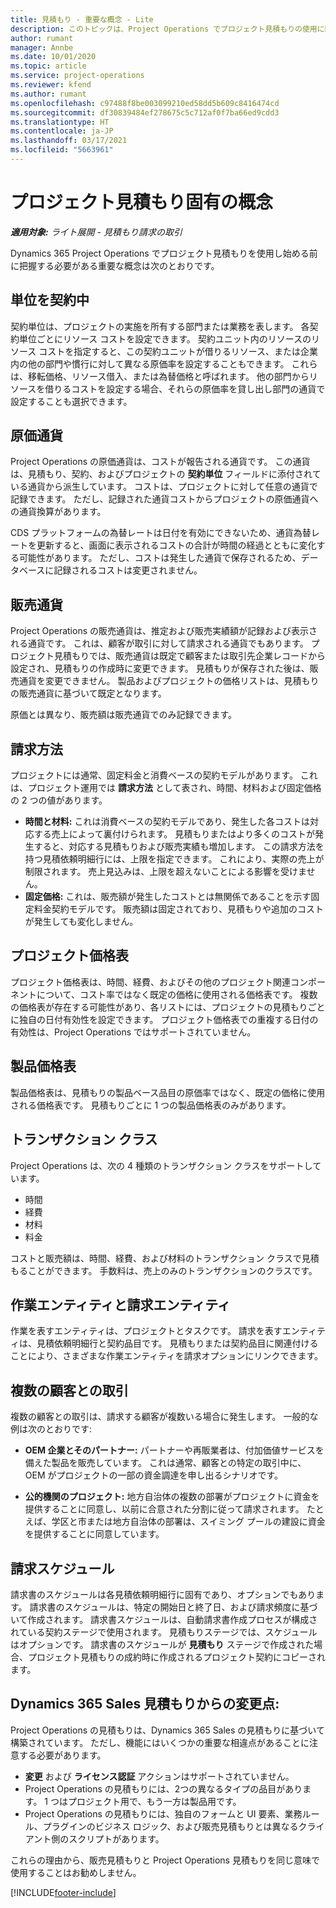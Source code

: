 ```yaml
---
title: 見積もり - 重要な概念 - Lite
description: このトピックは、Project Operations でプロジェクト見積もりの使用に関する情報を提供します。
author: rumant
manager: Annbe
ms.date: 10/01/2020
ms.topic: article
ms.service: project-operations
ms.reviewer: kfend
ms.author: rumant
ms.openlocfilehash: c97488f8be003099210ed58dd5b609c8416474cd
ms.sourcegitcommit: df30839484ef278675c5c712af0f7ba66ed9cdd3
ms.translationtype: HT
ms.contentlocale: ja-JP
ms.lasthandoff: 03/17/2021
ms.locfileid: "5663961"
---
```

# <a name="concepts-unique-to-project-quotes"></a>プロジェクト見積もり固有の概念

_**適用対象:** ライト展開 - 見積もり請求の取引_


Dynamics 365 Project Operations でプロジェクト見積もりを使用し始める前に把握する必要がある重要な概念は次のとおりです。

## <a name="contracting-unit"></a>単位を契約中

契約単位は、プロジェクトの実施を所有する部門または業務を表します。 各契約単位ごとにリソース コストを設定できます。 契約ユニット内のリソースのリソース コストを指定すると、この契約ユニットが借りるリソース、または企業内の他の部門や慣行に対して異なる原価率を設定することもできます。 これらは、移転価格、リソース借入、または為替価格と呼ばれます。 他の部門からリソースを借りるコストを設定する場合、それらの原価率を貸し出し部門の通貨で設定することも選択できます。

## <a name="cost-currency"></a>原価通貨

Project Operations の原価通貨は、コストが報告される通貨です。 この通貨は、見積もり、契約、およびプロジェクトの **契約単位** フィールドに添付されている通貨から派生しています。 コストは、プロジェクトに対して任意の通貨で記録できます。 ただし、記録された通貨コストからプロジェクトの原価通貨への通貨換算があります。

CDS プラットフォームの為替レートは日付を有効にできないため、通貨為替レートを更新すると、画面に表示されるコストの合計が時間の経過とともに変化する可能性があります。 ただし、コストは発生した通貨で保存されるため、データベースに記録されるコストは変更されません。

## <a name="sales-currency"></a>販売通貨

Project Operations の販売通貨は、推定および販売実績額が記録および表示される通貨です。 これは、顧客が取引に対して請求される通貨でもあります。 プロジェクト見積もりでは、販売通貨は既定で顧客または取引先企業レコードから設定され、見積もりの作成時に変更できます。 見積もりが保存された後は、販売通貨を変更できません。 製品およびプロジェクトの価格リストは、見積もりの販売通貨に基づいて既定となります。

原価とは異なり、販売額は販売通貨でのみ記録できます。

## <a name="billing-method"></a>請求方法

プロジェクトには通常、固定料金と消費ベースの契約モデルがあります。 これは、プロジェクト運用では **請求方法** として表され、時間、材料および固定価格の 2 つの値があります。

- **時間と材料:** これは消費ベースの契約モデルであり、発生した各コストは対応する売上によって裏付けられます。 見積もりまたはより多くのコストが発生すると、対応する見積もりおよび販売実績も増加します。 この請求方法を持つ見積依頼明細行には、上限を指定できます。 これにより、実際の売上が制限されます。 売上見込みは、上限を超えないことによる影響を受けません。
- **固定価格:** これは、販売額が発生したコストとは無関係であることを示す固定料金契約モデルです。 販売額は固定されており、見積もりや追加のコストが発生しても変化しません。

## <a name="project-price-lists"></a>プロジェクト価格表

プロジェクト価格表は、時間、経費、およびその他のプロジェクト関連コンポーネントについて、コスト率ではなく既定の価格に使用される価格表です。 複数の価格表が存在する可能性があり、各リストには、プロジェクトの見積もりごとに独自の日付有効性を設定できます。 プロジェクト価格表での重複する日付の有効性は、Project Operations ではサポートされていません。

## <a name="product-price-lists"></a>製品価格表

製品価格表は、見積もりの製品ベース品目の原価率ではなく、既定の価格に使用される価格表です。 見積もりごとに 1 つの製品価格表のみがあります。

## <a name="transaction-classes"></a>トランザクション クラス

Project Operations は、次の 4 種類のトランザクション クラスをサポートしています。

- 時間
- 経費
- 材料
- 料金

コストと販売額は、時間、経費、および材料のトランザクション クラスで見積もることができます。 手数料は、売上のみのトランザクションのクラスです。

## <a name="work-entities-and-billing-entities"></a>作業エンティティと請求エンティティ

作業を表すエンティティは、プロジェクトとタスクです。 請求を表すエンティティは、見積依頼明細行と契約品目です。 見積もりまたは契約品目に関連付けることにより、さまざまな作業エンティティを請求オプションにリンクできます。

## <a name="multi-customer-deals"></a>複数の顧客との取引

複数の顧客との取引は、請求する顧客が複数いる場合に発生します。 一般的な例は次のとおりです:

- **OEM 企業とそのパートナー:** パートナーや再販業者は、付加価値サービスを備えた製品を販売しています。 これは通常、顧客との特定の取引中に、OEM がプロジェクトの一部の資金調達を申し出るシナリオです。 

- **公的機関のプロジェクト:** 地方自治体の複数の部署がプロジェクトに資金を提供することに同意し、以前に合意された分割に従って請求されます。 たとえば、学区と市または地方自治体の部署は、スイミング プールの建設に資金を提供することに同意しています。

## <a name="invoice-schedules"></a>請求スケジュール

請求書のスケジュールは各見積依頼明細行に固有であり、オプションでもあります。 請求書のスケジュールは、特定の開始日と終了日、および請求頻度に基づいて作成されます。 請求書スケジュールは、自動請求書作成プロセスが構成されている契約ステージで使用されます。 見積もりステージでは、スケジュールはオプションです。 請求書のスケジュールが **見積もり** ステージで作成された場合、プロジェクト見積もりの成約時に作成されるプロジェクト契約にコピーされます。

## <a name="changes-from-dynamics-365-sales-quote"></a>Dynamics 365 Sales 見積もりからの変更点:

Project Operations の見積もりは、Dynamics 365 Sales の見積もりに基づいて構築されています。 ただし、機能にはいくつかの重要な相違点があることに注意する必要があります。

- **変更** および **ライセンス認証** アクションはサポートされていません。
- Project Operations の見積もりには、2つの異なるタイプの品目があります。 1 つはプロジェクト用で、もう一方は製品用です。
- Project Operations の見積もりには、独自のフォームと UI 要素、業務ルール、プラグインのビジネス ロジック、および販売見積もりとは異なるクライアント側のスクリプトがあります。

これらの理由から、販売見積もりと Project Operations 見積もりを同じ意味で使用することはお勧めしません。


[!INCLUDE[footer-include](../../includes/footer-banner.md)]
